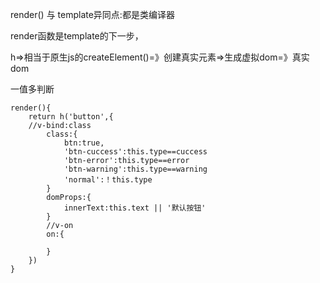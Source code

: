 render()  与 template异同点:都是类编译器

render函数是template的下一步，



h=>相当于原生js的createElement()=》创建真实元素=>生成虚拟dom=》真实dom

一值多判断

```
render(){
	return h('button',{
	//v-bind:class
		class:{
			btn:true,
			'btn-cuccess':this.type==cuccess
			'btn-error':this.type==error
			'btn-warning':this.type==warning
			'normal':！this.type
		}
		domProps:{
			innerText:this.text || '默认按钮'
		}
		//v-on
		on:{
		
		}
	})
}
```

